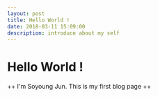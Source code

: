 ```yaml
---
layout: post
title: Hello World ! 
date: 2018-03-11 15:09:00
description: introduce about my self
---
```

# Hello World !
++ I'm Soyoung Jun. This is my first blog page ++
